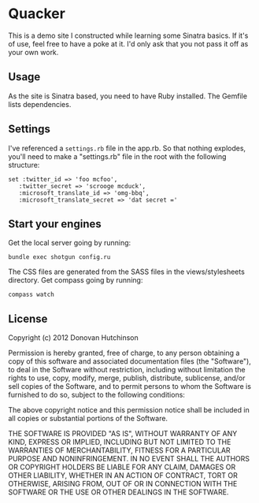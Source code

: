 # Quacker

This is a demo site I constructed while learning some Sinatra basics. If it's of use, feel free to have a poke at it. I'd only ask that you not pass it off as your own work.

## Usage

As the site is Sinatra based, you need to have Ruby installed. The Gemfile lists dependencies.

## Settings

I've referenced a <code>settings.rb</code> file in the app.rb. So that nothing explodes, you'll need to make a "settings.rb" file in the root with the following structure:

    set :twitter_id => 'foo mcfoo',
       :twitter_secret => 'scrooge mcduck',
       :microsoft_translate_id => 'omg-bbq',
       :microsoft_translate_secret => 'dat secret ='

## Start your engines

Get the local server going by running:

    bundle exec shotgun config.ru
    
The CSS files are generated from the SASS files in the views/stylesheets directory. Get compass going by running:

    compass watch

## License

Copyright (c) 2012 Donovan Hutchinson

Permission is hereby granted, free of charge, to any person obtaining a copy of this software and associated documentation files (the "Software"), to deal in the Software without restriction, including without limitation the rights to use, copy, modify, merge, publish, distribute, sublicense, and/or sell copies of the Software, and to permit persons to whom the Software is furnished to do so, subject to the following conditions:

The above copyright notice and this permission notice shall be included in all copies or substantial portions of the Software.

THE SOFTWARE IS PROVIDED "AS IS", WITHOUT WARRANTY OF ANY KIND, EXPRESS OR IMPLIED, INCLUDING BUT NOT LIMITED TO THE WARRANTIES OF MERCHANTABILITY, FITNESS FOR A PARTICULAR PURPOSE AND NONINFRINGEMENT. IN NO EVENT SHALL THE AUTHORS OR COPYRIGHT HOLDERS BE LIABLE FOR ANY CLAIM, DAMAGES OR OTHER LIABILITY, WHETHER IN AN ACTION OF CONTRACT, TORT OR OTHERWISE, ARISING FROM, OUT OF OR IN CONNECTION WITH THE SOFTWARE OR THE USE OR OTHER DEALINGS IN THE SOFTWARE.